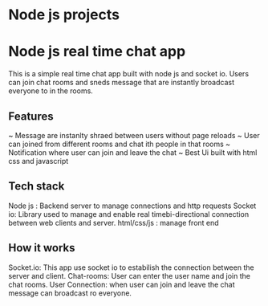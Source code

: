 <h1>Node js projects</h1>

<h1>Node js real time chat app</h1>
<p>This is a simple real time chat app built with node js and socket io. Users can join chat rooms and sneds message  that are instantly broadcast everyone to in the rooms.</p>
<h2>Features</h2>
~ Message are instanlty shraed between users without page reloads
~ User can joined from different rooms and chat ith people in that rooms
~ Notification where user can join and leave the chat
~ Best Ui built with html css and javascript

<h2>Tech stack</h2>
Node js : Backend server to manage connections and http requests
Socket io: Library used to manage and enable real timebi-directional connection between web clients and server.
html/css/js : manage front end

<h2>How it works</h2>
Socket.io: This app use socket io to estabilish the connection between the server and client.
Chat-rooms: User can enter the user name and join the chat rooms.
User Connection: when user can join and leave the chat message can broadcast ro everyone.
